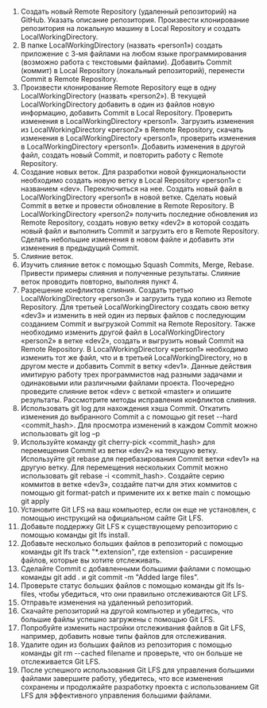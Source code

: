 1.	Создать новый Remote Repository (удаленный репозиторий) на GitHub. Указать описание репозитория. Произвести клонирование репозитория на локальную машину в Local Repository и создать LocalWorkingDirectory.
2.	В папке LocalWorkingDirectory (назвать «person1») создать приложение с 3-мя файлами на любом языке программирования (возможно работа с текстовыми файлами). Добавить Commit (коммит) в Local Repository (локальный репозиторий), перенести Commit в Remote Repository. 
3.	Произвести клонирование Remote Repository еще в одну LocalWorkingDirectory (назвать «person2»). В текущей LocalWorkingDirectory добавить в один из файлов новую информацию, добавить Commit в Local Repository. Проверить изменения в LocalWorkingDirectory «person1». Загрузить изменения из LocalWorkingDirectory «person2» в Remote Repository, скачать изменения в LocalWorkingDirectory «person1», проверить изменения в LocalWorkingDirectory «person1». Добавить изменения в другой файл, создать новый Commit, и повторить работу с Remote Repository.
4.	Создание новых веток. Для разработки новой функциональности необходимо создать новую ветку в Local Repository «person1» с названием «dev». Переключиться на нее. Создать новый файл в LocalWorkingDirectory «person1» в новой ветке. Сделать новый Commit в ветке и провести обновление в Remote Repository. В LocalWorkingDirectory «person2» получить последние обновления из Remote Repository, создать новую ветку «dev2» в которой создать новый файл и выполнить Commit и загрузить его в Remote Repository. Сделать небольшие изменения в новом файле и добавить эти изменения в предыдущий Commit. 
5.	Слияние веток.
1.	Изучить слияние веток с помощью Squash Commits, Merge, Rebase. Привести примеры слияния и полученные результаты. Слияние веток проводить повторно, выполняя пункт 4. 
2.	Разрешение конфликтов слияния. Создать третью LocalWorkingDirectory «person3» и загрузить туда копию из Remote Repository. Для третьей LocalWorkingDirectory создать свою ветку «dev3» и изменить в ней один из первых файлов с последующим созданием Commit и выгрузкой Commit на Remote Repository. Также необходимо изменить другой файл в LocalWorkingDirectory «person2» в ветке «dev2», создать и выгрузить новый Commit на Remote Repository. В LocalWorkingDirectory «person1» необходимо изменить тот же файл, что и в третьей LocalWorkingDirectory, но в другом месте и добавить Commit в ветку «dev1». Данные действия имитирую работу трех программистов над разными задачами и одинаковыми или различными файлами проекта. Поочередно проведите слияние веток «dev» с веткой «master» и опишите результаты. Рассмотрите методы исправления конфликтов слияния.
6.	Использовать git log для нахождения хэша Commit. Откатить изменения до выбранного Commit а с помощью git reset --hard <commit_hash>. Для просмотра изменений в каждом Commit можно использовать git log –p
7.	Используйте команду git cherry-pick <commit_hash> для перемещения Commit из ветки «dev2» на текущую ветку. Используйте git rebase для перебазирования Commit ветки «dev1» на другую ветку. Для перемещения нескольких Commit можно использовать git rebase -i <commit_hash>.  Создайте серию коммитов в ветке «dev3», создайте патчи для этих коммитов с помощью git format-patch и примените их к ветке main с помощью git apply
8.	Установите Git LFS на ваш компьютер, если он еще не установлен, с помощью инструкций на официальном сайте Git LFS.
9.	Добавьте поддержку Git LFS к существующему репозиторию с помощью команды git lfs install.
10.	Добавьте несколько больших файлов в репозиторий с помощью команды git lfs track "*.extension", где extension - расширение файлов, которые вы хотите отслеживать.
11.	Сделайте Commit с добавленными большими файлами с помощью команды git add . и git commit -m "Added large files".
12.	Проверьте статус больших файлов с помощью команды git lfs ls-files, чтобы убедиться, что они правильно отслеживаются Git LFS.
13.	Отправьте изменения на удаленный репозиторий.
14.	Скачайте репозиторий на другой компьютер и убедитесь, что большие файлы успешно загружены с помощью Git LFS.
15.	Попробуйте изменить настройки отслеживания файлов в Git LFS, например, добавить новые типы файлов для отслеживания.
16.	Удалите один из больших файлов из репозитория с помощью команды git rm --cached filename и проверьте, что он больше не отслеживается Git LFS.
17.	После успешного использования Git LFS для управления большими файлами завершите работу, убедитесь, что все изменения сохранены и продолжайте разработку проекта с использованием Git LFS для эффективного управления большими файлами.
